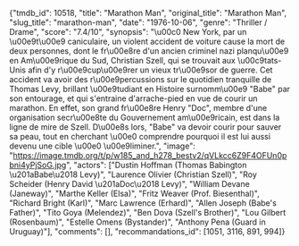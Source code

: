 {"tmdb_id": 10518, "title": "Marathon Man", "original_title": "Marathon Man", "slug_title": "marathon-man", "date": "1976-10-06", "genre": "Thriller / Drame", "score": "7.4/10", "synopsis": "\u00c0 New York, par un \u00e9t\u00e9 caniculaire, un violent accident de voiture cause la mort de deux personnes, dont le fr\u00e8re d'un ancien criminel nazi planqu\u00e9 en Am\u00e9rique du Sud, Christian Szell, qui se trouvait aux \u00c9tats-Unis afin d'y r\u00e9cup\u00e9rer un vieux tr\u00e9sor de guerre. Cet accident va avoir des r\u00e9percussions sur le quotidien tranquille de Thomas Levy, brillant \u00e9tudiant en Histoire surnomm\u00e9 \"Babe\" par son entourage, et qui s'entraine d'arrache-pied en vue de courir un marathon. En effet, son grand fr\u00e8re Henry \"Doc\", membre d'une organisation secr\u00e8te du Gouvernement am\u00e9ricain, est dans la ligne de mire de Szell. D\u00e8s lors, \"Babe\" va devoir courir pour sauver sa peau, tout en cherchant \u00e0 comprendre pourquoi il est lui aussi devenu une cible \u00e0 \u00e9liminer.", "image": "https://image.tmdb.org/t/p/w185_and_h278_bestv2/qVLkcc6Z9F4OFUn0pbni4yPjSoG.jpg", "actors": ["Dustin Hoffman (Thomas Babington \u201aBabe\u2018 Levy)", "Laurence Olivier (Christian Szell)", "Roy Scheider (Henry David \u201aDoc\u2018 Levy)", "William Devane (Janeway)", "Marthe Keller (Elsa)", "Fritz Weaver (Prof. Biesenthal)", "Richard Bright (Karl)", "Marc Lawrence (Erhard)", "Allen Joseph (Babe's Father)", "Tito Goya (Melendez)", "Ben Dova (Szell's Brother)", "Lou Gilbert (Rosenbaum)", "Estelle Omens (Bystander)", "Anthony Pena (Guard in Uruguay)"], "comments": [], "recommandations_id": [1051, 3116, 891, 994]}